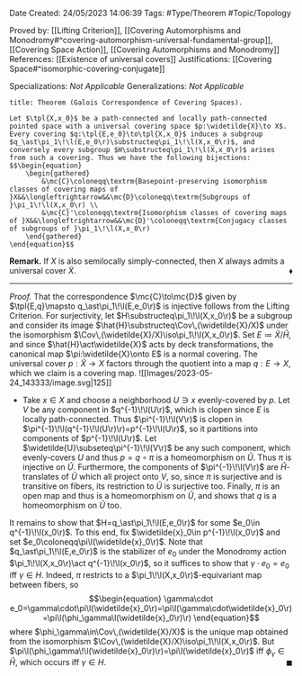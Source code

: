 <div class="topSpace"></div>

Date Created: 24/05/2023 14:06:39
Tags: #Type/Theorem #Topic/Topology

Proved by: [[Lifting Criterion]], [[Covering Automorphisms and Monodromy#^covering-automorphism-universal-fundamental-group]], [[Covering Space Action]], [[Covering Automorphisms and Monodromy]]
References: [[Existence of universal covers]]
Justifications: [[Covering Space#^isomorphic-covering-conjugate]]

Specializations: <i>Not Applicable</i>
Generalizations: <i>Not Applicable</i>

``` ad-Theorem
title: Theorem (Galois Correspondence of Covering Spaces).

Let $\tpl{X,x_0}$ be a path-connected and locally path-connected pointed space with a universal covering space $p:\widetilde{X}\to X$. Every covering $q:\tpl{E,e_0}\to\tpl{X,x_0}$ induces a subgroup $q_\ast\pi_1\!\l(E,e_0\r)\substructeq\pi_1\!\l(X,x_0\r)$, and conversely every subgroup $H\substructeq\pi_1\!\l(X,x_0\r)$ arises from such a covering. Thus we have the following bijections:
$$\begin{equation}
    \begin{gathered}
        &\mc{C}\coloneqq\textrm{Basepoint-preserving isomorphism classes of covering maps of }X&&\longleftrightarrow&&\mc{D}\coloneqq\textrm{Subgroups of }\pi_1\!\l(X,x_0\r) \\
        &\mc{C}'\coloneqq\textrm{Isomorphism classes of covering maps of }X&&\longleftrightarrow&&\mc{D}'\coloneqq\textrm{Conjugacy classes of subgroups of }\pi_1\!\l(X,x_0\r)
    \end{gathered}
\end{equation}$$

```

<b>Remark.</b> If $X$ is also semilocally simply-connected, then $X$ always admits a universal cover $\widetilde{X}$.<span style="float:right;">$\blacklozenge$</span>

---

<i>Proof.</i> That the correspondence $\mc{C}\to\mc{D}$ given by $\tpl{E,q}\mapsto q_\ast\pi_1\!\l(E,e_0\r)$ is injective follows from the Lifting Criterion. For surjectivity, let $H\substructeq\pi_1\!\l(X,x_0\r)$ be a subgroup and consider its image $\hat{H}\substructeq\Cov\,(\widetilde{X}/X)$ under the isomorphism $\Cov\,(\widetilde{X}/X)\iso\pi_1\!\l(X,x_0\r)$. Set $E\coloneqq\widetilde{X}/\hat{H}$, and since $\hat{H}\act\widetilde{X}$ acts by deck transformations, the canonical map $\pi:\widetilde{X}\onto E$ is a normal covering. The universal cover $p:\widetilde{X}\to X$ factors through the quotient into a map $q:E\to X$, which we claim is a covering map.
![[Images/2023-05-24_143333/image.svg|125]]
* Take $x\in X$ and choose a neighborhood $U\ni x$ evenly-covered by $p$. Let $V$ be any component in $q^{-1}\!\l(U\r)$, which is clopen since $E$ is locally path-connected. Thus $\pi^{-1}\!\l(V\r)$ is clopen in $\pi^{-1}\!\l(q^{-1}\!\l(U\r)\r)=p^{-1}\!\l(U\r)$, so it partitions into components of $p^{-1}\!\l(U\r)$. Let $\widetilde{U}\subseteq\pi^{-1}\!\l(V\r)$ be any such component, which evenly-covers $U$ and thus $p=q\circ\pi$ is a homeomorphism on $\widetilde{U}$. Thus $\pi$ is injective on $\widetilde{U}$. Furthermore, the components of $\pi^{-1}\!\l(V\r)$ are $\hat{H}$-translates of $\widetilde{U}$ which all project onto $V$, so, since $\pi$ is surjective and is transitive on fibers, its restriction to $\widetilde{U}$ is surjective too. Finally, $\pi$ is an open map and thus is a homeomorphism on $\widetilde{U}$, and shows that $q$ is a homeomorphism on $\widetilde{U}$ too.

It remains to show that $H=q_\ast\pi_1\!\l(E,e_0\r)$ for some $e_0\in q^{-1}\!\l(x_0\r)$. To this end, fix $\widetilde{x}_0\in p^{-1}\!\l(x_0\r)$ and set $e_0\coloneqq\pi\l(\widetilde{x}_0\r)$. Note that $q_\ast\pi_1\!\l(E,e_0\r)$ is the stabilizer of $e_0$ under the Monodromy action $\pi_1\!\l(X,x_0\r)\act q^{-1}\!\l(x_0\r)$, so it suffices to show that $\gamma\cdot e_0=e_0$ iff $\gamma\in H$. Indeed, $\pi$ restricts to a $\pi_1\!\l(X,x_0\r)$-equivariant map between fibers, so
$$\begin{equation}
    \gamma\cdot e_0=\gamma\cdot\pi\l(\widetilde{x}_0\r)=\pi\l(\gamma\cdot\widetilde{x}_0\r)=\pi\l(\phi_\gamma\l(\widetilde{x}_0\r)\r)
\end{equation}$$
where $\phi_\gamma\in\Cov\,(\widetilde{X}/X)$ is the unique map obtained from the isomorphism $\Cov\,(\widetilde{X}/X)\iso\pi_1\!\l(X,x_0\r)$. But $\pi\l(\phi_\gamma\!\l(\widetilde{x}_0\r)\r)=\pi\l(\widetilde{x}_0\r)$ iff $\phi_\gamma\in\hat{H}$, which occurs iff $\gamma\in H$.<span style="float:right;">$\blacksquare$</span>
